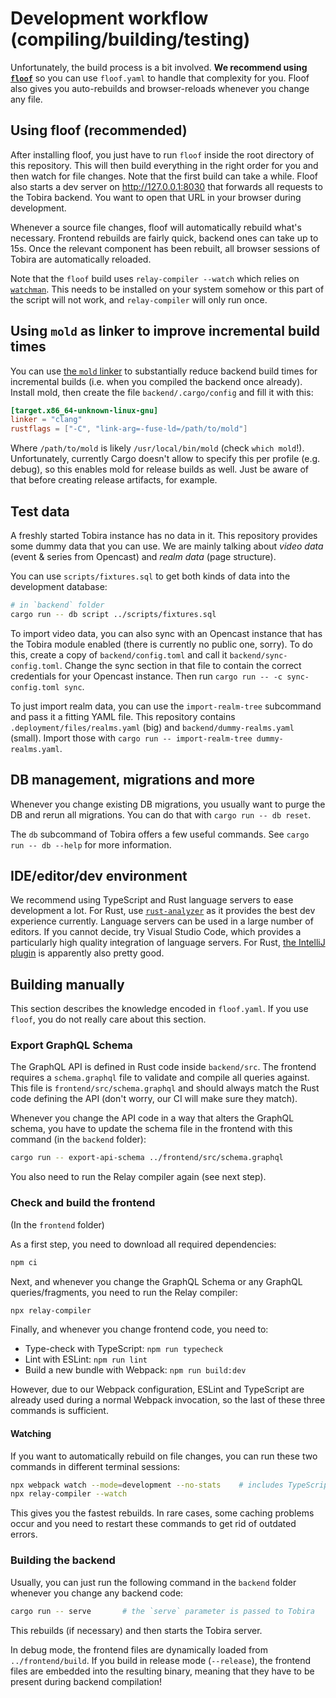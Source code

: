 # Development workflow (compiling/building/testing)

Unfortunately, the build process is a bit involved.
**We recommend using [`floof`](https://github.com/LukasKalbertodt/floof)** so you can use `floof.yaml` to handle that complexity for you.
Floof also gives you auto-rebuilds and browser-reloads whenever you change any file.


## Using floof (recommended)

After installing floof, you just have to run `floof` inside the root directory of this repository.
This will then build everything in the right order for you and then watch for file changes.
Note that the first build can take a while.
Floof also starts a dev server on http://127.0.0.1:8030 that forwards all requests to the Tobira backend.
You want to open that URL in your browser during development.

Whenever a source file changes, floof will automatically rebuild what's necessary.
Frontend rebuilds are fairly quick, backend ones can take up to 15s.
Once the relevant component has been rebuilt, all browser sessions of Tobira are automatically reloaded.

Note that the `floof` build uses `relay-compiler --watch` which relies on [`watchman`](https://github.com/facebook/watchman).
This needs to be installed on your system somehow or this part of the script will not work,
and `relay-compiler` will only run once.

## Using `mold` as linker to improve incremental build times

You can use [the `mold` linker](https://github.com/rui314/mold) to substantially reduce backend build times for incremental builds (i.e. when you compiled the backend once already).
Install mold, then create the file `backend/.cargo/config` and fill it with this:

```toml
[target.x86_64-unknown-linux-gnu]
linker = "clang"
rustflags = ["-C", "link-arg=-fuse-ld=/path/to/mold"]
```

Where `/path/to/mold` is likely `/usr/local/bin/mold` (check `which mold`!).
Unfortunately, currently Cargo doesn't allow to specify this per profile (e.g. debug), so this enables mold for release builds as well.
Just be aware of that before creating release artifacts, for example.

## Test data

A freshly started Tobira instance has no data in it.
This repository provides some dummy data that you can use.
We are mainly talking about *video data* (event & series from Opencast) and *realm data* (page structure).

You can use `scripts/fixtures.sql` to get both kinds of data into the development database:

```sh
# in `backend` folder
cargo run -- db script ../scripts/fixtures.sql
```

To import video data, you can also sync with an Opencast instance that has the Tobira module enabled (there is currently no public one, sorry).
To do this, create a copy of `backend/config.toml` and call it `backend/sync-config.toml`.
Change the sync section in that file to contain the correct credentials for your Opencast instance.
Then run `cargo run -- -c sync-config.toml sync`.

To just import realm data, you can use the `import-realm-tree` subcommand and pass it a fitting YAML file.
This repository contains `.deployment/files/realms.yaml` (big) and `backend/dummy-realms.yaml` (small).
Import those with `cargo run -- import-realm-tree dummy-realms.yaml`.


## DB management, migrations and more

Whenever you change existing DB migrations, you usually want to purge the DB and rerun all migrations.
You can do that with `cargo run -- db reset`.

The `db` subcommand of Tobira offers a few useful commands.
See `cargo run -- db --help` for more information.


## IDE/editor/dev environment

We recommend using TypeScript and Rust language servers to ease development a lot.
For Rust, use [`rust-analyzer`](https://rust-analyzer.github.io/) as it provides the best dev experience currently.
Language servers can be used in a large number of editors.
If you cannot decide, try Visual Studio Code, which provides a particularly high quality integration of language servers.
For Rust, [the IntelliJ plugin](https://intellij-rust.github.io/) is apparently also pretty good.


## Building manually

This section describes the knowledge encoded in `floof.yaml`.
If you use `floof`, you do not really care about this section.


### Export GraphQL Schema

The GraphQL API is defined in Rust code inside `backend/src`.
The frontend requires a `schema.graphql` file to validate and compile all queries against.
This file is `frontend/src/schema.graphql` and should always match the Rust code defining the API (don't worry, our CI will make sure they match).

Whenever you change the API code in a way that alters the GraphQL schema, you have to update the schema file in the frontend with this command (in the `backend` folder):

```sh
cargo run -- export-api-schema ../frontend/src/schema.graphql
```

You also need to run the Relay compiler again (see next step).


### Check and build the frontend

(In the `frontend` folder)

As a first step, you need to download all required dependencies:

```sh
npm ci
```

Next, and whenever you change the GraphQL Schema or any GraphQL queries/fragments, you need to run the Relay compiler:

```sh
npx relay-compiler
```

Finally, and whenever you change frontend code, you need to:

- Type-check with TypeScript: `npm run typecheck`
- Lint with ESLint: `npm run lint`
- Build a new bundle with Webpack: `npm run build:dev`

However, due to our Webpack configuration, ESLint and TypeScript are already used during a normal Webpack invocation, so the last of these three commands is sufficient.


#### Watching

If you want to automatically rebuild on file changes, you can run these two commands in different terminal sessions:

```sh
npx webpack watch --mode=development --no-stats    # includes TypeScript and ESLint
npx relay-compiler --watch
```

This gives you the fastest rebuilds.
In rare cases, some caching problems occur and you need to restart these commands to get rid of outdated errors.


### Building the backend

Usually, you can just run the following command in the `backend` folder whenever you change any backend code:

```sh
cargo run -- serve       # the `serve` parameter is passed to Tobira
```

This rebuilds (if necessary) and then starts the Tobira server.

In debug mode, the frontend files are dynamically loaded from `../frontend/build`.
If you build in release mode (`--release`), the frontend files are embedded into the resulting binary, meaning that they have to be present during backend compilation!
